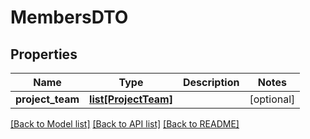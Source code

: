 # MembersDTO

## Properties
Name | Type | Description | Notes
------------ | ------------- | ------------- | -------------
**project_team** | [**list[ProjectTeam]**](ProjectTeam.md) |  | [optional] 

[[Back to Model list]](../README.md#documentation-for-models) [[Back to API list]](../README.md#documentation-for-api-endpoints) [[Back to README]](../README.md)

